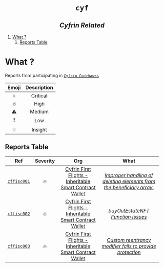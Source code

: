 <h1 align="center"><code> cyf </code></h1>
<h2 align="center"><i> Cyfrin Related </i></h2>

1. [What ?](#what-)
   1. [Reports Table](#reports-table)

# What ? 

Reports from participating in [`Cyfrin Codehawks`](https://codehawks.cyfrin.io/contests)

Emoji | Description 
:--: | :--:
💀 | Critical 
🔥 | High
⚠️ | Medium 
❗ | Low
💡 | Insight

## Reports Table 

Ref | Severity | Org | What
:--: | :--: | :--: | :--: 
[`cffisc001`](./cffisc001.md) | 🔥 | [Cyfrin First Flights - Inheritable Smart Contract Wallet](https://codehawks.cyfrin.io/c/2025-03-inheritable-smart-contract-wallet) | [*Improper handling of deleting elements from the beneficiary array.*](./cffisc001.md)
[`cffisc002`](./cffisc002.md) | 🔥 | [Cyfrin First Flights - Inheritable Smart Contract Wallet](https://codehawks.cyfrin.io/c/2025-03-inheritable-smart-contract-wallet) | [*buyOutEstateNFT Function issues*](./cffisc002.md)
[`cffisc003`](./cffisc003.md) | 🔥 | [Cyfrin First Flights - Inheritable Smart Contract Wallet](https://codehawks.cyfrin.io/c/2025-03-inheritable-smart-contract-wallet) | [*Custom reentrancy modifier fails to provide protection*](./cffisc003.md)

